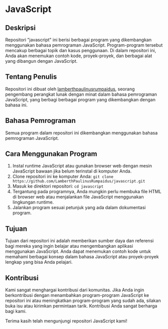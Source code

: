 # JavaScript 

## Deskripsi
Repositori "javascript" ini berisi berbagai program yang dikembangkan menggunakan bahasa pemrograman JavaScript. Program-program tersebut mencakup berbagai topik dan kasus penggunaan. Di dalam repositori ini, Anda akan menemukan contoh kode, proyek-proyek, dan berbagai alat yang dibangun dengan JavaScript.

## Tentang Penulis
Repositori ini dibuat oleh [lamberthpaulinusrumpaidus](https://github.com/lamberthpaulinusrumpaidus), seorang pengembang perangkat lunak dengan minat dalam bahasa pemrograman JavaScript, yang berbagi berbagai program yang dikembangkan dengan bahasa ini.

## Bahasa Pemrograman
Semua program dalam repositori ini dikembangkan menggunakan bahasa pemrograman JavaScript.

## Cara Menggunakan Program
1. Instal runtime JavaScript atau gunakan browser web dengan mesin JavaScript bawaan jika belum terinstal di komputer Anda.
2. Clone repositori ini ke komputer Anda: `git clone https://github.com/LamberthPaulinusRumpaidus/javascript.git`
3. Masuk ke direktori repositori: `cd javascript`
4. Tergantung pada programnya, Anda mungkin perlu membuka file HTML di browser web atau menjalankan file JavaScript menggunakan lingkungan runtime.
5. Jalankan program sesuai petunjuk yang ada dalam dokumentasi program.

## Tujuan
Tujuan dari repositori ini adalah memberikan sumber daya dan referensi bagi mereka yang ingin belajar atau mengembangkan aplikasi menggunakan JavaScript. Anda dapat menemukan contoh kode untuk memahami berbagai konsep dalam bahasa JavaScript atau proyek-proyek lengkap yang bisa Anda pelajari.

## Kontribusi
Kami sangat menghargai kontribusi dari komunitas. Jika Anda ingin berkontribusi dengan menambahkan program-program JavaScript ke repositori ini atau meningkatkan program-program yang sudah ada, silakan buka isu atau kirimkan permintaan tarik. Kontribusi Anda sangat berharga bagi kami.

Terima kasih telah mengunjungi repositori JavaScript kami!
